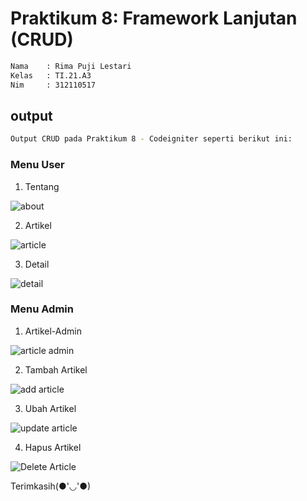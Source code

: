 # Praktikum 8: Framework Lanjutan (CRUD)

```bash
Nama    : Rima Puji Lestari
Kelas   : TI.21.A3
Nim     : 312110517
```

## output

```bash
Output CRUD pada Praktikum 8 - Codeigniter seperti berikut ini:
```

### Menu User

1. Tentang

![about](images/about.png)

2. Artikel

![article](images/aartikel.png)

3. Detail 

![detail](images/artikel-2.png)

### Menu Admin

1. Artikel-Admin

![article admin](images/admin-artikel.png)

2. Tambah Artikel

![add article](images/add-artikel.png)

3. Ubah Artikel

![update article](images/ubah-artikel.png)

4. Hapus Artikel

![Delete Article](images/hapus-data.png)


Terimkasih(●'◡'●)
